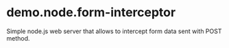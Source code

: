 # demo.node.form-interceptor
Simple node.js web server that allows to intercept form data sent with POST method.
